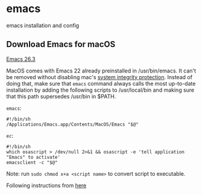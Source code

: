 # emacs
emacs installation and config

## Download Emacs for macOS
[Emacs 26.3](https://emacsformacosx.com/)

MacOS comes with Emacs 22 already preinstalled in /usr/bin/emacs. It can't be removed without disabling mac's [system integrity protection](https://developer.apple.com/library/archive/documentation/Security/Conceptual/System_Integrity_Protection_Guide/ConfiguringSystemIntegrityProtection/ConfiguringSystemIntegrityProtection.html). Instead of doing that, make sure that `emacs` command always calls the most up-to-date installation by adding the following scripts to /usr/local/bin and making sure that this path supersedes /usr/bin in $PATH. 

`emacs`:
```
#!/bin/sh
/Applications/Emacs.app/Contents/MacOS/Emacs "$@"
```

`ec`:
```
#!/bin/sh
which osascript > /dev/null 2>&1 && osascript -e 'tell application "Emacs" to activate'
emacsclient -c "$@"
```
Note: run `sudo chmod x+a <script name>` to convert script to executable.

Following instructions from [here](https://emacsformacosx.com/tips)





